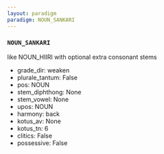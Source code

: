 ```yaml
---
layout: paradigm
paradigm: NOUN_SANKARI
---
```

### ` NOUN_SANKARI `

like NOUN_HIIRI with optional extra consonant stems
* grade_dir: weaken
* plurale_tantum: False
* pos: NOUN
* stem_diphthong: None
* stem_vowel: None
* upos: NOUN
* harmony: back
* kotus_av: None
* kotus_tn: 6
* clitics: False
* possessive: False
